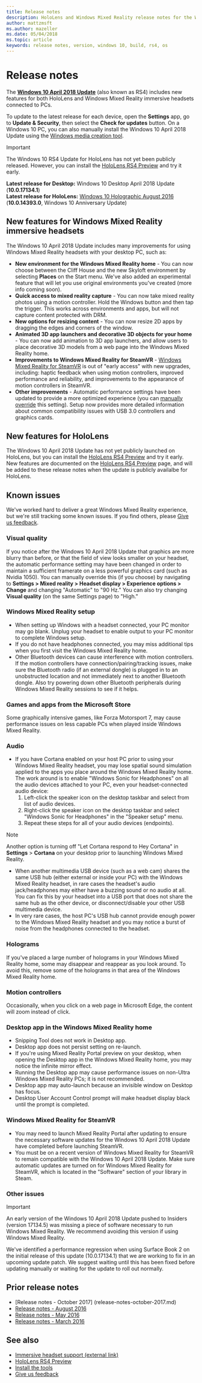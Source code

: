 ```yaml
---
title: Release notes
description: HoloLens and Windows Mixed Reality release notes for the Windows 10 April 2018 Update (also known as RS4).
author: mattzmsft
ms.author: mazeller
ms.date: 05/04/2018
ms.topic: article
keywords: release notes, version, windows 10, build, rs4, os
---
```




# Release notes

The **[Windows 10 April 2018 Update](https://blogs.windows.com/windowsexperience/2018/04/30/whats-new-in-the-windows-10-april-2018-update)** (also known as RS4) includes new features for both HoloLens and Windows Mixed Reality immersive headsets connected to PCs. 

To update to the latest release for each device, open the **Settings** app, go to **Update & Security**, then select the **Check for updates** button. On a Windows 10 PC, you can also manually install the Windows 10 April 2018 Update using the [Windows media creation tool](https://www.microsoft.com/en-us/software-download/windows10).

>[!IMPORTANT]
>The Windows 10 RS4 Update for HoloLens has not yet been publicly released. However, you can install the [HoloLens RS4 Preview](hololens-rs4-preview) and try it early.

**Latest release for Desktop:** Windows 10 Desktop April 2018 Update (**10.0.17134.1**)<br>
**Latest release for HoloLens:** [Windows 10 Holographic August 2016](release-notes-august-2016.md) (**10.0.14393.0**, Windows 10 Anniversary Update)

## New features for Windows Mixed Reality immersive headsets

The Windows 10 April 2018 Update includes many improvements for using Windows Mixed Reality headsets with your desktop PC, such as: 

* **New environment for the Windows Mixed Reality home** - You can now choose between the Cliff House and the new Skyloft environment by selecting **Places** on the Start menu. We've also added an experimental feature that will let you use original environments you've created (more info coming soon).
* **Quick access to mixed reality capture** - You can now take mixed reality photos using a motion controller. Hold the Windows button and then tap the trigger. This works across environments and apps, but will not capture content protected with DRM.
* **New options for resizing content** - You can now resize 2D apps by dragging the edges and corners of the window.
* **Animated 3D app launchers and decorative 3D objects for your home** - You can now add animation to 3D app launchers, and allow users to place decorative 3D models from a web page into the Windows Mixed Reality home.
* **Improvements to Windows Mixed Reality for SteamVR** - [Windows Mixed Reality for SteamVR](updating-your-steamvr-application-for-windows-mixed-reality.md) is out of "early access" with new upgrades, including: haptic feedback when using motion controllers, improved performance and reliability, and improvements to the appearance of motion controllers in SteamVR.
* **Other improvements** - Automatic performance settings have been updated to provide a more optimized experience (you can [manually override](#visual-quality) this setting). Setup now provides more detailed information about common compatibility issues with USB 3.0 controllers and graphics cards.

## New features for HoloLens

The Windows 10 April 2018 Update has not yet publicly launched on HoloLens, but you can install the [HoloLens RS4 Preview](hololens-rs4-preview) and try it early. New features are documented on the [HoloLens RS4 Preview](hololens-rs4-preview) page, and will be added to these release notes when the update is publicly availalbe for HoloLens.

## Known issues

We've worked hard to deliver a great Windows Mixed Reality experience, but we're still tracking some known issues. If you find others, please [Give us feedback](give-us-feedback.md).

### Visual quality

If you notice after the Windows 10 April 2018 Update that graphics are more blurry than before, or that the field of view looks smaller on your headset, the automatic performance setting may have been changed in order to maintain a sufficient framerate on a less powerful graphics card (such as Nvidia 1050). You can manually override this (if you choose) by navigating to **Settings > Mixed reality > Headset display > Experience options > Change** and changing "Automatic" to "90 Hz." You can also try changing **Visual quality** (on the same Settings page) to "High."

### Windows Mixed Reality setup

* When setting up Windows with a headset connected, your PC monitor may go blank. Unplug your headset to enable output to your PC monitor to complete Windows setup.
* If you do not have headphones connected, you may miss additional tips when you first visit the Windows Mixed Reality home.
* Other Bluetooth devices can cause interference with motion controllers. If the motion controllers have connection/pairing/tracking issues, make sure the Bluetooth radio (if an external dongle) is plugged in to an unobstructed location and not immediately next to another Bluetooth dongle. Also try powering down other Bluetooth peripherals during Windows Mixed Reality sessions to see if it helps.

### Games and apps from the Microsoft Store

Some graphically intensive games, like Forza Motorsport 7, may cause performance issues on less capable PCs when played inside Windows Mixed Reality.

### Audio

* If you have Cortana enabled on your host PC prior to using your Windows Mixed Reality headset, you may lose spatial sound simulation applied to the apps you place around the Windows Mixed Reality home. The work around is to enable "Windows Sonic for Headphones" on all the audio devices attached to your PC, even your headset-connected audio device:
   1. Left-click the speaker icon on the desktop taskbar and select from list of audio devices.
   2. Right-click the speaker icon on the desktop taskbar and select "Windows Sonic for Headphones" in the "Speaker setup" menu.
   3. Repeat these steps for all of your audio devices (endpoints).

>[!NOTE]
>Another option is turning off "Let Cortana respond to Hey Cortana" in **Settings** > **Cortana** on your desktop prior to launching Windows Mixed Reality.

* When another multimedia USB device (such as a web cam) shares the same USB hub (either external or inside your PC) with the Windows Mixed Reality headset, in rare cases the headset's audio jack/headphones may either have a buzzing sound or no audio at all. You can fix this by your headset into a USB port that does not share the same hub as the other device, or disconnect/disable your other USB multimedia device.
* In very rare cases, the host PC's USB hub cannot provide enough power to the Windows Mixed Reality headset and you may notice a burst of noise from the headphones connected to the headset.

### Holograms

If you've placed a large number of holograms in your Windows Mixed Reality home, some may disappear and reappear as you look around. To avoid this, remove some of the holograms in that area of the Windows Mixed Reality home.

### Motion controllers

Occasionally, when you click on a web page in Microsoft Edge, the content will zoom instead of click.

### Desktop app in the Windows Mixed Reality home

* Snipping Tool does not work in Desktop app.
* Desktop app does not persist setting on re-launch.
* If you're using Mixed Reality Portal preview on your desktop, when opening the Desktop app in the Windows Mixed Reality home, you may notice the infinite mirror effect. 
* Running the Desktop app may cause performance issues on non-Ultra Windows Mixed Reality PCs; it is not recommended.  
* Desktop app may auto-launch because an invisible window on Desktop has focus. 
* Desktop User Account Control prompt will make headset display black until the prompt is completed.

### Windows Mixed Reality for SteamVR

* You may need to launch Mixed Reality Portal after updating to ensure the necessary software updates for the Windows 10 April 2018 Update have completed before launching SteamVR. 
* You must be on a recent version of Windows Mixed Reality for SteamVR to remain compatible with the Windows 10 April 2018 Update. Make sure automatic updates are turned on for Windows Mixed Reality for SteamVR, which is located in the "Software" section of your library in Steam.  

### Other issues

>[!IMPORTANT]
>An early version of the Windows 10 April 2018 Update pushed to Insiders (version 17134.5) was missing a piece of software necessary to run Windows Mixed Reality. We recommend avoiding this version if using Windows Mixed Reality. 

We've identified a performance regression when using Surface Book 2 on the initial release of this update (10.0.17134.1) that we are working to fix in an upcoming update patch. We suggest waiting until this has been fixed before updating manually or waiting for the update to roll out normally.  

## Prior release notes

* [Release notes - October 2017] (release-notes-october-2017.md)
* [Release notes - August 2016](release-notes-august-2016.md)
* [Release notes - May 2016](release-notes-may-2016.md)
* [Release notes - March 2016](release-notes-march-2016.md)

## See also
* [Immersive headset support (external link)](https://docs.microsoft.com/en-us/windows/mixed-reality/enthusiast-guide/troubleshooting-windows-mixed-reality)
* [HoloLens RS4 Preview](hololens-rs4-preview.md)
* [Install the tools](install-the-tools.md)
* [Give us feedback](give-us-feedback.md)

